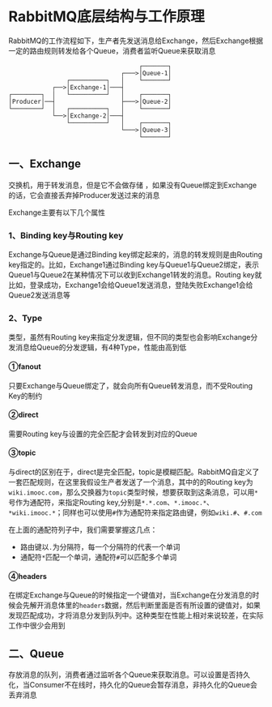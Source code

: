 # RabbitMQ底层结构与工作原理

RabbitMQ的工作流程如下，生产者先发送消息给Exchange，然后Exchange根据一定的路由规则转发给各个Queue，消费者监听Queue来获取消息

```ascii
                                    ┌───────┐
                               ┌───>│Queue-1│
                ┌──────────┐   │    └───────┘
            ┌──>│Exchange-1│───┤
┌────────┐  │   └──────────┘   │    ┌───────┐
│Producer│──┤                  ├───>│Queue-2│
└────────┘  │   ┌──────────┐   │    └───────┘
            └──>│Exchange-2│───┤
                └──────────┘   │    ┌───────┐
                               └───>│Queue-3│
                                    └───────┘
```

## 一、Exchange

交换机，用于转发消息，但是它不会做存储 ，如果没有Queue绑定到Exchange的话，它会直接丢弃掉Producer发送过来的消息

Exchange主要有以下几个属性

### 1、Binding key与Routing key

Exchange与Queue是通过Binding key绑定起来的，消息的转发规则是由Routing key指定的。比如，Exchange1通过Binding key与Queue1与Queue2绑定，表示Queue1与Queue2在某种情况下可以收到Exchange1转发的消息。Routing key就比如，登录成功，Exchange1会给Queue1发送消息，登陆失败Exchange1会给Queue2发送消息等

### 2、Type

类型，虽然有Routing key来指定分发逻辑，但不同的类型也会影响Exchange分发消息给Queue的分发逻辑，有4种Type，性能由高到低

#### ①fanout

只要Exchange与Queue绑定了，就会向所有Queue转发消息，而不受Routing Key的制约

#### ②direct

需要Routing key与设置的完全匹配才会转发到对应的Queue

#### ③topic

与direct的区别在于，direct是完全匹配，topic是模糊匹配。RabbitMQ自定义了一套匹配规则，在这里我假设生产者发送了一个消息，其中的的Routing key为`wiki.imooc.com`，那么交换器为`topic`类型时候，想要获取到这条消息，可以用`*`号作为通配符，来指定Routing key,分别是`*.*.com`、`*.imooc.*`、`*wiki.imooc.*`；同样也可以使用`#`作为通配符来指定路由键，例如`wiki.#`、`#.com`

在上面的通配符列子中，我们需要掌握这几点：

- 路由键以`.`为分隔符，每一个分隔符的代表一个单词
- 通配符`*`匹配一个单词，通配符`#`可以匹配多个单词

#### ④headers

在绑定Exchange与Queue的时候指定一个键值对，当Exchange在分发消息的时候会先解开消息体里的`headers`数据，然后判断里面是否有所设置的键值对，如果发现匹配成功，才将消息分发到队列中。这种类型在性能上相对来说较差，在实际工作中很少会用到

## 二、Queue

存放消息的队列，消费者通过监听各个Queue来获取消息。可以设置是否持久化，当Consumer不在线时，持久化的Queue会暂存消息，非持久化的Queue会丢弃消息

